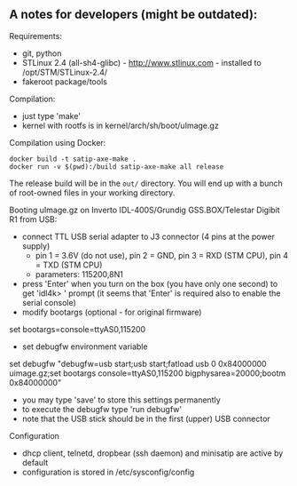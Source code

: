 A notes for developers (might be outdated):
-------------------------------------------

Requirements:

  - git, python
  - STLinux 2.4 (all-sh4-glibc) - http://www.stlinux.com - installed to /opt/STM/STLinux-2.4/
  - fakeroot package/tools

Compilation:

  - just type 'make'
  - kernel with rootfs is in kernel/arch/sh/boot/uImage.gz

Compilation using Docker:

  ```
  docker build -t satip-axe-make .
  docker run -v $(pwd):/build satip-axe-make all release
  ```

The release build will be in the `out/` directory. You will end up with a 
bunch of root-owned files in your working directory.

Booting uImage.gz on Inverto IDL-400S/Grundig GSS.BOX/Telestar Digibit R1 from USB:

  - connect TTL USB serial adapter to J3 connector (4 pins at the power supply)
    - pin 1 = 3.6V (do not use), pin 2 = GND, pin 3 = RXD (STM CPU), pin 4 = TXD (STM CPU)
    - parameters: 115200,8N1
  - press 'Enter' when you turn on the box (you have only one second) to get 'idl4k> ' prompt
    (it seems that 'Enter' is required also to enable the serial console)
  - modify bootargs (optional - for original firmware)

  set bootargs=console=ttyAS0,115200

  - set debugfw environment variable

  set debugfw "debugfw=usb start;usb start;fatload usb 0 0x84000000 uimage.gz;set bootargs console=ttyAS0,115200 bigphysarea=20000;bootm 0x84000000"

  - you may type 'save' to store this settings permanently
  - to execute the debugfw type 'run debugfw'
  - note that the USB stick should be in the first (upper) USB connector

Configuration

  - dhcp client, telnetd, dropbear (ssh daemon) and minisatip are active by default
  - configuration is stored in /etc/sysconfig/config
